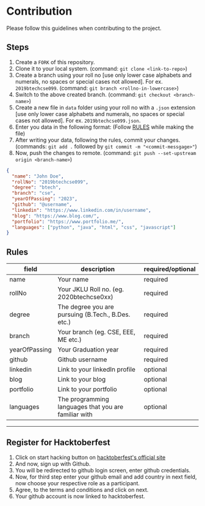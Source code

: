 # Contribution

Please follow this guidelines when contributing to the project.

## Steps

1. Create a `FORK` of this repository.
2. Clone it to your local system. (command: `git clone <link-to-repo>`)
3. Create a branch using your roll no [use only lower case alphabets and numerals, no spaces or special cases not allowed]. For ex. `2019btechcse099`. (command: `git branch <rollno-in-lowercase>`)
4. Switch to the above created branch. (command: `git checkout <branch-name>`)
5. Create a new file in `data` folder using your roll no with a `.json` extension [use only lower case alphabets and numerals, no spaces or special cases not allowed]. For ex. `2019btechcse099.json`.
6. Enter you data in the following format: (Follow [RULES](#rules) while making the file)
7. After writing your data, following the rules, commit your changes. (commands: `git add .` followed by `git commit -m "<commit-messgage>"`)
8. Now, push the changes to remote. (command: `git push --set-upstream origin <branch-name>`)

```json
{
  "name": "John Doe",
  "rollNo": "2019btechcse099",
  "degree": "btech",
  "branch": "cse",
  "yearOfPassing": "2023",
  "github": "@username",
  "linkedin": "https://www.linkedin.com/in/username",
  "blog": "https://www.blog.com/",
  "portfolio": "https://www.portfolio.me/",
  "languages": ["python", "java", "html", "css", "javascript"]
}
```

## Rules

| field         | description                                          | required/optional |
| ------------- | ---------------------------------------------------- | ----------------- |
| name          | Your name                                            | required          |
| rollNo        | Your JKLU Roll no. (eg. 2020btechcse0xx)             | required          |
| degree        | The degree you are pursuing (B.Tech., B.Des. etc.)   | required          |
| branch        | Your branch (eg. CSE, EEE, ME etc.)                  | required          |
| yearOfPassing | Your Graduation year                                 | required          |
| github        | Github username                                      | required          |
| linkedin      | Link to your linkedIn profile                        | optional          |
| blog          | Link to your blog                                    | optional          |
| portfolio     | Link to your portfolio                               | optional          |
| languages     | The programming languages that you are familiar with | optional          |

---

## Register for Hacktoberfest

1. Click on start hacking button on [hacktoberfest's official site](https://hacktoberfest.digitalocean.com/)
2. And now, sign up with Github.
3. You will be redirected to github login screen, enter github credentials.
4. Now, for third step enter your github email and add country in next field, now choose your respective role as a participant.
5. Agree, to the terms and conditions and click on next.
6. Your github account is now linked to hacktoberfest.
